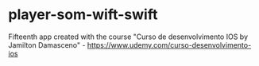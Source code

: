 # player-som-wift-swift
Fifteenth app created with the course "Curso de desenvolvimento IOS by Jamilton Damasceno" - https://www.udemy.com/curso-desenvolvimento-ios
